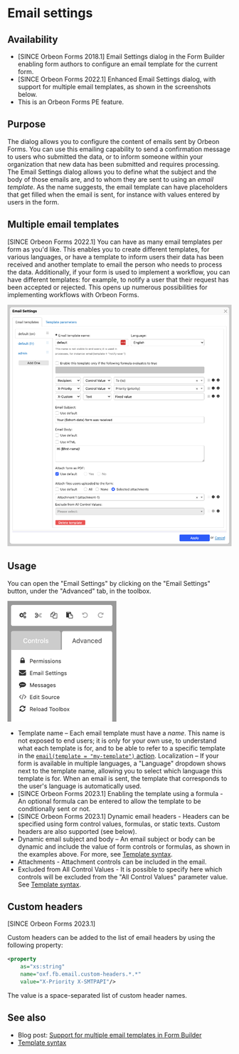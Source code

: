 # Email settings

## Availability

- [SINCE Orbeon Forms 2018.1] Email Settings dialog in the Form Builder enabling form authors to configure an email template for the current form.
- [SINCE Orbeon Forms 2022.1] Enhanced Email Settings dialog, with support for multiple email templates, as shown in the screenshots below.
- This is an Orbeon Forms PE feature.

## Purpose

The dialog allows you to configure the content of emails sent by Orbeon Forms. You can use this emailing capability to send a confirmation message to users who submitted the data, or to inform someone within your organization that new data has been submitted and requires processing. The Email Settings dialog allows you to define what the subject and the body of those emails are, and to whom they are sent to using an *email template*. As the name suggests, the email template can have placeholders that get filled when the email is sent, for instance with values entered by users in the form.

## Multiple email templates

[SINCE Orbeon Forms 2022.1] You can have as many email templates per form as you'd like. This enables you to create different templates, for various languages, or have a template to inform users their data has been received and another template to email the person who needs to process the data. Additionally, if your form is used to implement a workflow, you can have different templates: for example, to notify a user that their request has been accepted or rejected. This opens up numerous possibilities for implementing workflows with Orbeon Forms.

![Email Settings dialog](images/email-settings.png)

## Usage

You can open the "Email Settings" by clicking on the "Email Settings" button, under the "Advanced" tab, in the toolbox.

<img src="images/advanced-menu.png" width="245">

- Template name – Each email template must have a *name*. This name is not exposed to end users; it is only for your own use, to understand what each template is for, and to be able to refer to a specific template in the [`email(template = "my-template")` action](/form-runner/advanced/buttons-and-processes/actions-form-runner-email.md).
Localization – If your form is available in multiple languages, a "Language" dropdown shows next to the template name, allowing you to select which language this template is for. When an email is sent, the template that corresponds to the user's language is automatically used.
- [SINCE Orbeon Forms 2023.1] Enabling the template using a formula - An optional formula can be entered to allow the template to be conditionally sent or not.
- [SINCE Orbeon Forms 2023.1] Dynamic email headers - Headers can be specified using form control values, formulas, or static texts. Custom headers are also supported (see below).
- Dynamic email subject and body – An email subject or body can be dynamic and include the value of form controls or formulas, as shown in the examples above. For more, see [Template syntax](template-syntax.md).
- Attachments - Attachment controls can be included in the email.
- Excluded from All Control Values - It is possible to specify here which controls will be excluded from the "All Control Values" parameter value. See [Template syntax](template-syntax.md).

## Custom headers

[SINCE Orbeon Forms 2023.1]

Custom headers can be added to the list of email headers by using the following property:

```xml
<property 
    as="xs:string" 
    name="oxf.fb.email.custom-headers.*.*"
    value="X-Priority X-SMTPAPI"/>
```

The value is a space-separated list of custom header names.

## See also

- Blog post: [Support for multiple email templates in Form Builder](https://blog.orbeon.com/2023/04/support-for-multiple-email-templates-in.html)
- [Template syntax](template-syntax.md)
